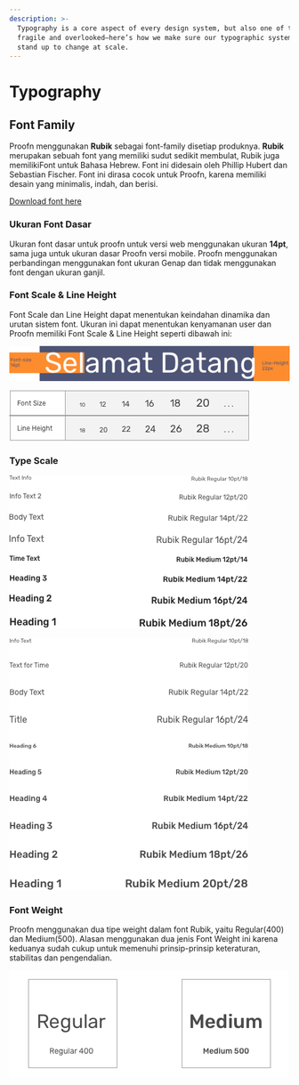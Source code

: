 ```yaml
---
description: >-
  Typography is a core aspect of every design system, but also one of the most
  fragile and overlooked—here’s how we make sure our typographic systems can
  stand up to change at scale.
---
```


# Typography

## Font Family

Proofn menggunakan **Rubik** sebagai font-family disetiap produknya. **Rubik** merupakan sebuah font yang memiliki sudut sedikit membulat, Rubik juga memilikiFont untuk Bahasa Hebrew. Font ini didesain oleh Phillip Hubert dan Sebastian Fischer. Font ini dirasa cocok untuk Proofn, karena memiliki desain yang minimalis, indah, dan berisi.

[Download font here](https://fonts.google.com/specimen/Rubik?selection.family=Rubik)

### **Ukuran Font Dasar**

Ukuran font dasar untuk proofn untuk versi web menggunakan ukuran **14pt**, sama juga untuk ukuran dasar Proofn versi mobile. Proofn menggunakan perbandingan menggunakan font ukuran Genap dan tidak menggunakan font dengan ukuran ganjil.

### Font Scale & Line Height

Font Scale dan Line Height dapat menentukan keindahan dinamika dan urutan sistem font. Ukuran ini dapat menentukan kenyamanan user dan Proofn memiliki Font Scale & Line Height seperti dibawah ini:

![](.gitbook/assets/font-scale.png)

![](.gitbook/assets/font-size.png)

### Type Scale

![For Web Type Scale](.gitbook/assets/for-web-type.png)

![For Mobile Type Scale](.gitbook/assets/for-mobile.png)

### Font Weight

Proofn menggunakan dua tipe weight dalam font Rubik, yaitu Regular\(400\) dan Medium\(500\). Alasan menggunakan dua jenis Font Weight ini karena keduanya sudah cukup untuk memenuhi prinsip-prinsip keteraturan, stabilitas dan pengendalian.

![](.gitbook/assets/group-5.png)

